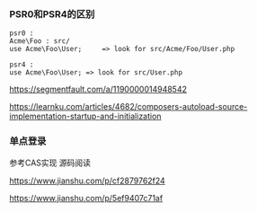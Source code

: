 ### PSR0和PSR4的区别


```
psr0 :
Acme\Foo : src/       
use Acme\Foo\User;     => look for src/Acme/Foo/User.php

psr4 :
use Acme\Foo\User; => look for src/User.php
```

https://segmentfault.com/a/1190000014948542

https://learnku.com/articles/4682/composers-autoload-source-implementation-startup-and-initialization



### 单点登录

参考CAS实现 源码阅读

https://www.jianshu.com/p/cf2879762f24

https://www.jianshu.com/p/5ef9407c71af